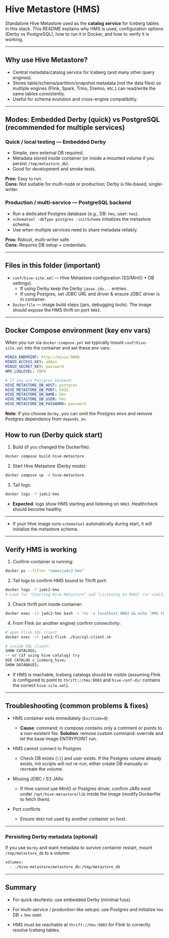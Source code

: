 # Hive Metastore (HMS) 
Standalone Hive Metastore used as the **catalog service** for Iceberg tables in this stack.
This README explains why HMS is used, configuration options (Derby vs PostgreSQL), how to run it in Docker, and how to verify it is working.

---

## Why use Hive Metastore?

- Central metadata/catalog service for Iceberg (and many other query engines).
- Stores table/schema/partition/snapshot metadata (not the data files) so multiple engines (Flink, Spark, Trino, Dremio, etc.) can read/write the same tables consistently.
- Useful for schema evolution and cross-engine compatibility.

---

## Modes: Embedded Derby (quick) vs PostgreSQL (recommended for multiple services)

### Quick / local testing — Embedded Derby
- Simple, zero external DB required.
- Metadata stored inside container (or inside a mounted volume if you persist `/tmp/metastore_db`).
- Good for development and smoke tests.

**Pros:** Easy to run.  
**Cons:** Not suitable for multi-node or production; Derby is file-based, single-writer.

### Production / multi-service — PostgreSQL backend
- Run a dedicated Postgres database (e.g., DB: `hms`, user: `hms`).
- `schematool -dbType postgres -initSchema` initializes the metastore schema.
- Use when multiple services need to share metadata reliably.

**Pros:** Robust, multi-writer safe.  
**Cons:** Requires DB setup + credentials.

---

## Files in this folder (important)

- `conf/hive-site.xml` — Hive Metastore configuration (S3/MinIO + DB settings).  
  - If using Derby keep the Derby `javax.jdo...` entries.  
  - If using Postgres, set JDBC URL and driver & ensure JDBC driver is in container.
- `Dockerfile` — image build steps (jars, debugging tools). The image should expose the HMS thrift on port `9083`.

---

## Docker Compose environment (key env vars)

When you run via `docker-compose.yml` we typically mount `conf/hive-site.xml` into the container and set these env vars:

```yaml
MINIO_ENDPOINT: http://minio:9000
MINIO_ACCESS_KEY: admin
MINIO_SECRET_KEY: password
HMS_LOGLEVEL: INFO

# If you use Postgres backend:
HIVE_METASTORE_DB_HOST: postgres
HIVE_METASTORE_DB_PORT: 5432
HIVE_METASTORE_DB_NAME: hms
HIVE_METASTORE_DB_USER: hms
HIVE_METASTORE_DB_PASSWORD: password
```

**Note**: If you choose `Derby`, you can omit the Postgres envs and remove Postgres dependency from `depends_on`.

## How to run (Derby quick start)

1. Build (if you changed the Dockerfile):
``` bash
docker compose build hive-metastore
```

2. Start Hive Metastore (Derby mode):
``` bash
docker compose up -d hive-metastore
```

3. Tail logs:
``` bash
docker logs -f jadc2-hms
```

- **Expected**: logs show HMS starting and listening on `9083`. Healthcheck should become healthy.
---

- If your Hive image runs `schematool` automatically during start, it will initialize the metastore schema.
---

## Verify HMS is working

1. Confirm container is running:
``` bash
docker ps --filter "name=jadc2-hms"
```

2. Tail logs to confirm HMS bound to Thrift port:
``` bash
docker logs -f jadc2-hms
# Look for "Starting Hive Metastore" and "Listening on 9083" (or similar)
```

3. Check thrift port inside container:
``` bash
docker exec -it jadc2-hms bash -c "nc -z localhost 9083 && echo 'HMS thrift listening' || echo 'HMS thrift not listening'"
```

4. From Flink (or another engine) confirm connectivity:
``` bash
# open Flink SQL client
docker exec -it jadc2-flink ./bin/sql-client.sh

# inside SQL client:
SHOW CATALOGS;
-- or (if using hive catalog) try
USE CATALOG c_iceberg_hive;
SHOW DATABASES;
```

- If HMS is reachable, Iceberg catalogs should be visible (assuming Flink is configured to point to `thrift://hms:9083` and `hive-conf-dir` contains the correct `hive-site.xml`).
---

## Troubleshooting (common problems & fixes)

- HMS container exits immediately (`ExitCode=0`)
   - **Cause**: command: in compose contains only a comment or points to a non-existent file. **Solution**: remove custom command: override and let the base image ENTRYPOINT run.

- HMS cannot connect to Postgres
   - Check DB exists (`\l`) and user exists. If the Postgres volume already exists, init scripts will not re-run; either create DB manually or recreate the volume.

- Missing JDBC / S3 JARs
   - If Hive cannot use MinIO or Postgres driver, confirm JARs exist under `/opt/hive-metastore/lib` inside the image (modify Dockerfile to fetch them).

- Port conflicts
   - Ensure `9083` not used by another container on host.

---

### Persisting Derby metadata (optional)

If you use `Derby` and want metadata to survive container restart, mount `/tmp/metastore_db` to a volume:
``` bash
volumes:
  - ./hive-metastore/metastore_db:/tmp/metastore_db
```
---

## Summary

- For quick dev/tests: use embedded Derby (minimal fuss).

- For multi-service / production-like setups: use Postgres and initialize `hms` DB + `hms` user.

- HMS must be reachable at `thrift://hms:9083` for Flink to correctly resolve Iceberg tables.